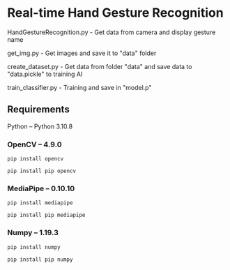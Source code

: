 # **Real-time Hand Gesture Recognition**


HandGestureRecognition.py - Get data from camera and display gesture name<p>
get_img.py - Get images and save it to "data" folder<p>
create_dataset.py - Get data from folder "data" and save data to "data.pickle" to training AI<p>
train_classifier.py - Training and save in "model.p"<p>

## **Requirements**
Python – Python 3.10.8<p>

### OpenCV – 4.9.0
```
pip install opencv
```
```
pip install pip opencv
```
### MediaPipe – 0.10.10
```
pip install mediapipe
```
```
pip install pip mediapipe
```
### Numpy – 1.19.3
```
pip install numpy
```
```
pip install pip numpy
```
